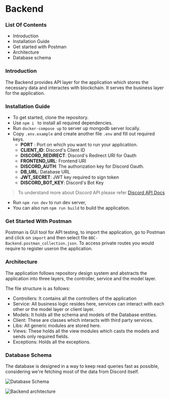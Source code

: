 # Backend

### List Of Contents

- Introduction
- Installation Guide
- Get started with Postman
- Architecture
- Database schema

### Introduction

The Backend provides API layer for the application which stores the necessary data and interactes with blockchain. It serves the business layer for the application.

### Installation Guide

- To get started, clone the repository.
- Use `npm i ` to install all required dependencies.
- Run `docker-compose up` to server up mongodb server locally.
- Copy `.env.example` and create another file `.env` and fill out required keys.
  - **PORT** : Port on which you want to run your applicatiion.
  - **CLIENT_ID**: Discord's Client ID
  - **DISCORD_REDIRECT**: Discord's Redirect URI for Oauth
  - **FRONTEND_URL**: Frontend URI
  - **DISCORD_AUTH**: The authorization key for Discord Oauth.
  - **DB_URL**: Database URL
  - **JWT_SECRET**: JWT key required to sign token
  - **DISCORD_BOT_KEY**: Discord's Bot Key

> To understand more about Discord API please refer [Discord API Docs](https://discord.com/developers/docs/intro)

- Run `npm run dev` to run dev server,
- You can also run `npm run build` to build the application.

### Get Started With Postman

Postman is GUI tool for API testing, to import the application, go to Postman and click on `import` and then select file `BBC-Backend.postman_collection.json`.
To access private routes you would require to register useron the application.

### Architecture

The application follows repository design system and abstracts the application into three layers, the controller, service and the model layer.

The file structure is as follows:

- Controllers: It contains all the controllers of the application
- Service: All business logic resides here, services can interact with each other or the model layer or client layer.
- Models: It holds all the schema and models of the Database entities.
- Client: These are classes which interacts with third party services.
- Libs: All generic modules are stored here.
- Views: These holds all the view modules which casts the models and sends only required fields.
- Exceptions: Holds all the exceptions.

### Database Schema

The database is designed in a way to keep read queries fast as possible, considering we're fetching most of the data from Discord itself.

![Database Schema](https://cdn.discordapp.com/attachments/908632937405243445/918499771080130561/Screenshot_2021-12-09_at_7.20.02_PM.png)

![Backend architecture](https://cdn.discordapp.com/attachments/908632937405243445/920208693772058634/1523b267-6d30-4489-8497-f1c4a81405f5.jpg)
